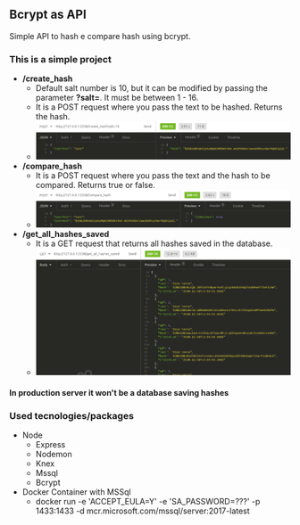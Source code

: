 ## Bcrypt as API

Simple API to hash e compare hash using bcrypt.

### This is a simple project

+ **/create_hash**
  + Default salt number is 10, but it can be modified by passing the parameter **?salt=**. It must be between 1 - 16.
  + It is a POST request where you pass the text to be hashed. Returns the hash.
  + ![Print of a request creating a hash in Insomnia](https://raw.githubusercontent.com/deivealtoe/bcrypt_as_api/master/_images/create_hash.png)
+ **/compare_hash**
  + It is a POST request where you pass the text and the hash to be compared. Returns true or false.
  + ![Print of a request comparing a hash in Insomnia](https://raw.githubusercontent.com/deivealtoe/bcrypt_as_api/master/_images/compare_hash.png)
+ **/get_all_hashes_saved**
  + It is a GET request that returns all hashes saved in the database.
  + ![Print of a request getting all hashes saved in the database](https://raw.githubusercontent.com/deivealtoe/bcrypt_as_api/master/_images/get_all_hashes_saved.png)

#### In production server it won't be a database saving hashes

### Used tecnologies/packages

+ Node
  + Express
  + Nodemon
  + Knex
  + Mssql
  + Bcrypt
+ Docker Container with MSSql
  + docker run -e 'ACCEPT_EULA=Y' -e 'SA_PASSWORD=???' -p 1433:1433 -d mcr.microsoft.com/mssql/server:2017-latest
